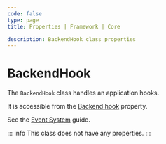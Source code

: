 ```yaml
---
code: false
type: page
title: Properties | Framework | Core

description: BackendHook class properties
---
```


# BackendHook

<SinceBadge version="2.8.0" />

The `BackendHook` class handles an application hooks.  

It is accessible from the [Backend.hook](/core/2/framework/classes/backend/properties#hook) property.

See the [Event System](/core/2/guides/develop-on-kuzzle/event-system#hook) guide.

::: info
This class does not have any properties.
:::
